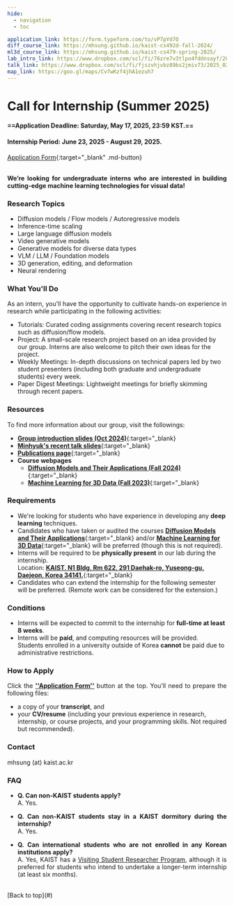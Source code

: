 ```yaml
---
hide:
  - navigation
  - toc

application_link: https://form.typeform.com/to/vP7pYd7O
diff_course_link: https://mhsung.github.io/kaist-cs492d-fall-2024/
ml3d_course_link: https://mhsung.github.io/kaist-cs479-spring-2025/
lab_intro_link: https://www.dropbox.com/scl/fi/76zre7v3tlpo4fddnsayf/2024_10_lab_intro.pdf?rlkey=6bubf9po4kht619t3x4o1ad5u&dl=0
talk_link: https://www.dropbox.com/scl/fi/fjszvhjvbz89bs2jmiv73/2025_02_asiagraphics_minhyuk_sung.pdf?rlkey=ym3koe8fuwaztqkd0ry5z57y2&dl=0
map_link: https://goo.gl/maps/Cv7wKzf4jhA1ezuh7
---
```


<style>
p { text-align: justify; }

.md-typeset h3 {
    font-weight: bold;
    margin-top: 1em;
}

.md-typeset ul li {
    margin-top: 0em;
    margin-bottom: 0em;
}
</style>


# Call for Internship (Summer 2025)


#### ==Application Deadline: Saturday, May 17, 2025, 23:59 KST.==
#### Internship Period: June 23, 2025 - August 29, 2025.

[Application Form]({{page.meta.application_link}}){:target="_blank" .md-button}
<br />
<br />

__We’re looking for undergraduate interns who are interested in building cutting-edge machine learning technologies for visual data!__


<!--
<br />
__We'll begin hiring Summer 2025 interns in mid-April 2025. Stay tuned for more updates!__
-->


### Research Topics
- Diffusion models / Flow models / Autoregressive models
- Inference-time scaling
- Large language diffusion models
- Video generative models
- Generative models for diverse data types
- VLM / LLM / Foundation models
- 3D generation, editing, and deformation
- Neural rendering


### What You'll Do
As an intern, you'll have the opportunity to cultivate hands-on experience in research while participating in the following activities:

- Tutorials: Curated coding assignments covering recent research topics such as diffusion/flow models.
- Project: A small-scale research project based on an idea provided by our group. Interns are also welcome to pitch their own ideas for the project.
- Weekly Meetings: In-depth discussions on technical papers led by two student presenters (including both graduate and undergraduate students) every week.
- Paper Digest Meetings: Lightweight meetings for briefly skimming through recent papers.


### Resources
To find more information about our group, visit the followings:

- [**Group introduction slides (Oct 2024)**]({{page.meta.lab_intro_link}}){:target="_blank}
- [**Minhyuk's recent talk slides**]({{page.meta.talk_link}}){:target="_blank}
- [**Publications page**](../publications/){:target="_blank}
- **Course webpages**
    - [**Diffusion Models and Their Applications (Fall 2024)**](https://mhsung.github.io/kaist-cs492d-fall-2024/){:target="_blank}
    - [**Machine Learning for 3D Data (Fall 2023)**](https://mhsung.github.io/kaist-cs479-fall-2023/){:target="_blank}


### Requirements
- We're looking for students who have experience in developing any __deep learning__ techniques.
- Candidates who have taken or audited the courses [__Diffusion Models and Their Applications__]({{page.meta.diff_course_link}}){:target="_blank} and/or [__Machine Learning for 3D Data__]({{page.meta.ml3d_course_link}}){:target="_blank} will be preferred (though this is not required).
- Interns will be required to be __physically present__ in our lab during the internship.<br>
  Location: [__KAIST, N1 Bldg, Rm 622, 291 Daehak-ro, Yuseong-gu, Daejeon, Korea 34141.__]({{page.meta.map_link}}){:target="_blank}
- Candidates who can extend the internship for the following semester will be preferred. (Remote work can be considered for the extension.)


### Conditions
- Interns will be expected to commit to the internship for __full-time at least 8 weeks__.
- Interns will be __paid__, and computing resources will be provided.<br>Students enrolled in a university outside of Korea __cannot__ be paid due to administrative restrictions.


### How to Apply
Click the [__''Application Form''__](#) button at the top. You'll need to prepare the following files:

- a copy of your __transcript__, and
- your __CV/resume__ (including your previous experience in research, internship, or course projects, and your programming skills. Not required but recommended).


### Contact

mhsung (at) kaist.ac.kr


### FAQ
- __Q. Can non-KAIST students apply?__<br>
A. Yes.

- __Q. Can non-KAIST students stay in a KAIST dormitory during the internship?__<br>
A. Yes.

- __Q. Can international students who are not enrolled in any Korean institutions apply?__<br>
A. Yes, KAIST has a <a href="https://io.kaist.ac.kr/menu/io.do?mguid=D4CD2D0A-21E5-E511-940C-2C44FD7DF8B9" target="_blank">Visiting Student Researcher Program</a>, although it is preferred for students who intend to undertake a longer-term internship (at least six months).


<br />
[Back to top](#)

<br />

